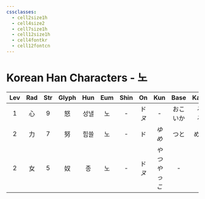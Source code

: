 ```yaml
---
cssclasses:
  - cell2size1h
  - cell4size2
  - cell7size1h
  - cell12size1h
  - cell4fontkr
  - cell12fontcn
---
```


# Korean Han Characters - 노

| Lev | Rad | Str | Glyph | Hun | Eum | Shin |    On    |      Kun      |   Base   |  Kana  | Simp | Man | Can  | Viet |
| :-: | :-: | :-: | :---: | :-: | :-: | :--: | :------: | :-----------: | :------: | :----: | :--: | :-: | :--: | :--: |
|  1  |  心  |  9  |   怒   | 성낼  |  노  |  -   | ド<br>*ヌ* |       -       | おこ<br>いか | る<br>る |  -   | nù  | nou6 |  nộ  |
|  2  |  力  |  7  |   努   | 힘쓸  |  노  |  -   |    ド     |     *ゆめ*      |    つと    |   める   |  -   | nǔ  | nou5 |  nỗ  |
|  2  |  女  |  5  |   奴   |  종  |  노  |  -   | ド<br>*ヌ* | *やつ*<br>*やっこ* |    -     |   -    |  -   | nú  | nou4 |  nô  |
